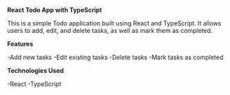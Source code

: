 **React Todo App with TypeScript**

This is a simple Todo application built using React and TypeScript. It allows users to add, edit, and delete tasks, as well as mark them as completed.

**Features**

-Add new tasks
-Edit existing tasks
-Delete tasks
-Mark tasks as completed

**Technologies Used**

-React
-TypeScript
